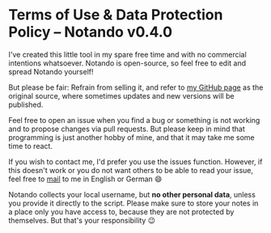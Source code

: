 # Terms of Use & Data Protection Policy – Notando v0.4.0

I've created this little tool in my spare free time and with no commercial intentions whatsoever. Notando is open-source, so feel free to edit and spread Notando yourself!

But please be fair: Refrain from selling it, and refer to [my GitHub page](https://github.com/NinaTolfersheimer) as the original source, where sometimes updates and new versions will be published.

Feel free to open an issue when you find a bug or something is not working and to propose changes via pull requests. But please keep in mind that programming is just another hobby of mine, and that it may take me some time to react.

If you wish to contact me, I'd prefer you use the issues function. However, if this doesn't work or you do not want others to be able to read your issue, feel free to [mail](mailto:nina.tolfersheimer@posteo.de) to me in English or German :smile:



Notando collects your local username, but **no other personal data**, unless you provide it directly to the script. Please make sure to store your notes in a place only you have access to, because they are not protected by themselves. But that's your responsibility :wink:
